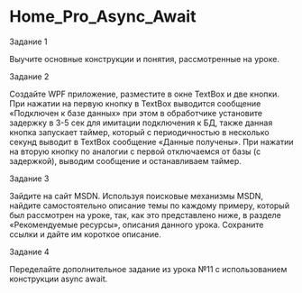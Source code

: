 # Home_Pro_Async_Await
 
Задание 1 

Выучите основные конструкции и понятия, рассмотренные на уроке. 

Задание 2 

Создайте WPF приложение, разместите в окне TextBox и две кнопки. При нажатии на первую кнопку в TextBox выводится сообщение «Подключен к базе данных» при этом в обработчике установите задержку в 3-5 сек для имитации подключения к БД, также данная кнопка запускает таймер, который с периодичностью в несколько секунд выводит в TextBox сообщение «Данные получены». При нажатии на вторую кнопку по аналогии с первой отключаемся от базы (с задержкой), выводим сообщение и останавливаем таймер. 

Задание 3 

Зайдите на сайт MSDN. Используя поисковые механизмы MSDN, найдите самостоятельно описание темы по каждому примеру, который был рассмотрен на уроке, так, как это представлено ниже, в разделе «Рекомендуемые ресурсы», описания данного урока. Сохраните ссылки и дайте им короткое описание.

Задание 4

Переделайте дополнительное задание из урока №11 с использованием конструкции async await.
